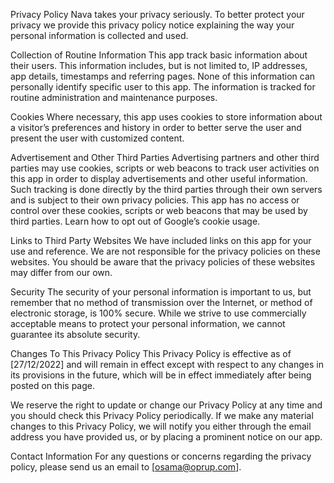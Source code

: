 Privacy Policy Nava takes your privacy seriously. To better protect your privacy we provide this privacy policy notice explaining the way your personal information is collected and used.

Collection of Routine Information This app track basic information about their users. This information includes, but is not limited to, IP addresses, app details, timestamps and referring pages. None of this information can personally identify specific user to this app. The information is tracked for routine administration and maintenance purposes.

Cookies Where necessary, this app uses cookies to store information about a visitor’s preferences and history in order to better serve the user and present the user with customized content.

Advertisement and Other Third Parties Advertising partners and other third parties may use cookies, scripts or web beacons to track user activities on this app in order to display advertisements and other useful information. Such tracking is done directly by the third parties through their own servers and is subject to their own privacy policies. This app has no access or control over these cookies, scripts or web beacons that may be used by third parties. Learn how to opt out of Google’s cookie usage.

Links to Third Party Websites We have included links on this app for your use and reference. We are not responsible for the privacy policies on these websites. You should be aware that the privacy policies of these websites may differ from our own.

Security The security of your personal information is important to us, but remember that no method of transmission over the Internet, or method of electronic storage, is 100% secure. While we strive to use commercially acceptable means to protect your personal information, we cannot guarantee its absolute security.

Changes To This Privacy Policy This Privacy Policy is effective as of [27/12/2022] and will remain in effect except with respect to any changes in its provisions in the future, which will be in effect immediately after being posted on this page.

We reserve the right to update or change our Privacy Policy at any time and you should check this Privacy Policy periodically. If we make any material changes to this Privacy Policy, we will notify you either through the email address you have provided us, or by placing a prominent notice on our app.

Contact Information For any questions or concerns regarding the privacy policy, please send us an email to [osama@oprup.com].
